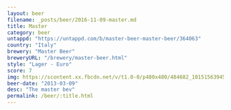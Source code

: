 ```yaml
---
layout: beer
filename: _posts/beer/2016-11-09-master.md
title: Master
category: beer
untappd: "https://untappd.com/b/master-beer-master-beer/364063"
country: "Italy"
brewery: "Master Beer"
breweryURL: "/brewery/master-beer.html"
style: "Lager - Euro"
score: 7
img: https://scontent.xx.fbcdn.net/v/t1.0-0/p480x480/484682_10151563945163745_604451899_n.jpg?oh=807da5484c4f2163f8a8734239246530&oe=595DD6C0
beer-date: "2013-03-09"
desc: "The master bev"
permalink: /beer/:title.html
---
```

